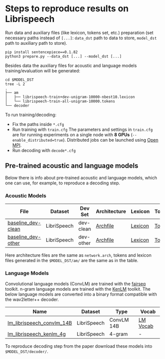 # Steps to reproduce results on Librispeech

Run data and auxiliary files (like lexicon, tokens set, etc.) preparation (set necessary paths instead of `[...]`: `data_dst` path to data to store, `model_dst` path to auxiliary path to store).
```
pip install sentencepiece==0.1.82
python3 prepare.py --data_dst [...] --model_dst [...]
```
Besides data the auxiliary files for acoustic and language models training/evaluation will be generated:
```
cd $MODEL_DST
tree -L 2
.
├── am
│   ├── librispeech-train+dev-unigram-10000-nbest10.lexicon
│   └── librispeech-train-all-unigram-10000.tokens
└── decoder
```

To run training/decoding:
- Fix the paths inside `*.cfg`
- Run training with `train.cfg`
The parameters and settings in `train.cfg` are for running experiments on a single node with **8 GPUs** (`--enable_distributed=true`). Distributed jobs can be launched using [Open MPI](https://www.open-mpi.org/).
- Run decoding with `decode*.cfg`

## Pre-trained acoustic and language models

Below there is info about pre-trained acoustic and language models, which one can use, for example, to reproduce a decoding step.

### Acoustic Models
| File | Dataset | Dev Set | Architecture | Lexicon | Tokens |
| - | - | - | - | - | - |
| [baseline_dev-clean](https://dl.fbaipublicfiles.com/wav2letter/tds/librispeech/models/am/baseline_dev-clean.bin) | LibriSpeech | dev-clean | [Archfile](https://dl.fbaipublicfiles.com/wav2letter/tds/librispeech/am.arch) | [Lexicon](https://dl.fbaipublicfiles.com/wav2letter/tds/librispeech/librispeech-train+dev-unigram-10000-nbest10.lexicon) | [Tokens](https://dl.fbaipublicfiles.com/wav2letter/lexicon_free/librispeech/tokens.lst) |
| [baseline_dev-other](https://dl.fbaipublicfiles.com/wav2letter/tds/librispeech/models/am/baseline_dev-other.bin) | LibriSpeech | dev-other | [Archfile](https://dl.fbaipublicfiles.com/wav2letter/tds/librispeech/am.arch) | [Lexicon](https://dl.fbaipublicfiles.com/wav2letter/tds/librispeech/librispeech-train+dev-unigram-10000-nbest10.lexicon) | [Tokens](https://dl.fbaipublicfiles.com/wav2letter/tds/librispeech/librispeech-train-all-unigram-10000.tokens) |

Here architecture files are the same as `network.arch`, tokens and lexicon files generated in the `$MODEL_DST/am/` are the same as in the table.

### Language Models

Convolutional language models (ConvLM) are trained with the [fairseq](https://github.com/pytorch/fairseq) toolkit. n-gram language models are trained with the [KenLM](https://github.com/kpu/kenlm) toolkit. The below language models are converted into a binary format compatible with the wav2letter++ decoder.

| Name |	Dataset | Type | Vocab |
| - | - | - | - |
| [lm_librispeech_convlm_14B](https://dl.fbaipublicfiles.com/wav2letter/tds/librispeech/models/lm/lm_librispeech_convlm_14B.bin) | LibriSpeech | ConvLM 14B | [LM Vocab](https://dl.fbaipublicfiles.com/wav2letter/tds/librispeech/models/lm/lm_librispeech_convlm_14B.vocab) |
| [lm_librispeech_kenlm_4g](https://dl.fbaipublicfiles.com/wav2letter/tds/librispeech/models/lm/lm_librispeech_kenlm_4g.bin) | LibriSpeech | 4-gram | - |

To reproduce decoding step from the paper download these models into `$MODEL_DST/decoder/`.
